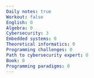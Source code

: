 ```yaml
---
Daily notes: true
Workout: false
English: 0
Algebra: 0
Cybersecurity: 3
Embedded systems: 0
Theoretical informatics: 0
Programming challenges: 0
Path to cybersecurity expert: 0
Book: 0
Programming paradigms: 0
---
```




